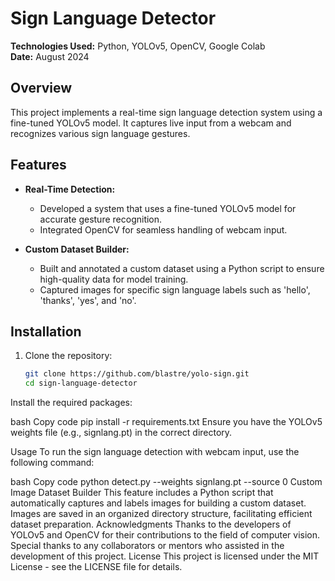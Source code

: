 # Sign Language Detector

**Technologies Used:** Python, YOLOv5, OpenCV, Google Colab  
**Date:** August 2024

## Overview

This project implements a real-time sign language detection system using a fine-tuned YOLOv5 model. It captures live input from a webcam and recognizes various sign language gestures.

## Features

- **Real-Time Detection:** 
  - Developed a system that uses a fine-tuned YOLOv5 model for accurate gesture recognition.
  - Integrated OpenCV for seamless handling of webcam input.

- **Custom Dataset Builder:**
  - Built and annotated a custom dataset using a Python script to ensure high-quality data for model training.
  - Captured images for specific sign language labels such as 'hello', 'thanks', 'yes', and 'no'.

## Installation

1. Clone the repository:

   ```bash
   git clone https://github.com/blastre/yolo-sign.git
   cd sign-language-detector
Install the required packages:

bash
Copy code
pip install -r requirements.txt
Ensure you have the YOLOv5 weights file (e.g., signlang.pt) in the correct directory.

Usage
To run the sign language detection with webcam input, use the following command:

bash
Copy code
python detect.py --weights signlang.pt --source 0
Custom Image Dataset Builder
This feature includes a Python script that automatically captures and labels images for building a custom dataset.
Images are saved in an organized directory structure, facilitating efficient dataset preparation.
Acknowledgments
Thanks to the developers of YOLOv5 and OpenCV for their contributions to the field of computer vision.
Special thanks to any collaborators or mentors who assisted in the development of this project.
License
This project is licensed under the MIT License - see the LICENSE file for details.
